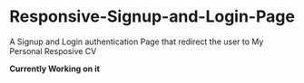 # Responsive-Signup-and-Login-Page
A Signup and Login authentication Page that redirect the user to My Personal Resposive CV


**Currently Working on it**

